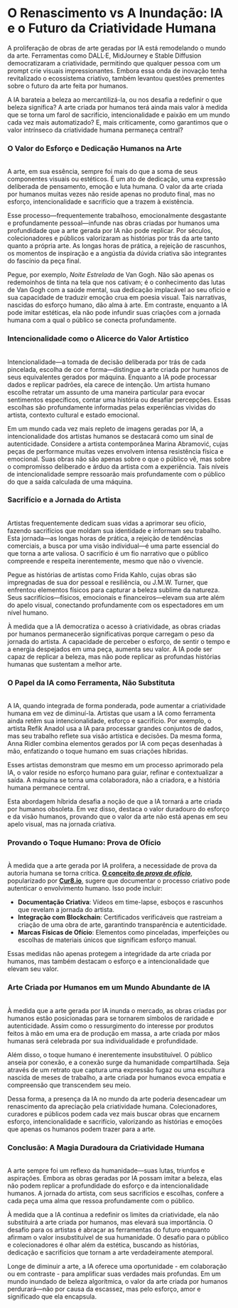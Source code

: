 # O Renascimento vs A Inundação: IA e o Futuro da Criatividade Humana

A proliferação de obras de arte geradas por IA está remodelando o mundo da arte. Ferramentas como DALL·E, MidJourney e Stable Diffusion democratizaram a criatividade, permitindo que qualquer pessoa com um prompt crie visuais impressionantes. Embora essa onda de inovação tenha revitalizado o ecossistema criativo, também levantou questões prementes sobre o futuro da arte feita por humanos.&#x20;

A IA barateia a beleza ao mercantilizá-la, ou nos desafia a redefinir o que beleza significa? A arte criada por humanos terá ainda mais valor à medida que se torna um farol de sacrifício, intencionalidade e paixão em um mundo cada vez mais automatizado? E, mais criticamente, como garantimos que o valor intrínseco da criatividade humana permaneça central?

### O Valor do Esforço e Dedicação Humanos na Arte <a href="#ember57" id="ember57"></a>

\
A arte, em sua essência, sempre foi mais do que a soma de seus componentes visuais ou estéticos. É um ato de dedicação, uma expressão deliberada de pensamento, emoção e luta humana. O valor da arte criada por humanos muitas vezes não reside apenas no produto final, mas no esforço, intencionalidade e sacrifício que a trazem à existência.

Esse processo—frequentemente trabalhoso, emocionalmente desgastante e profundamente pessoal—infunde nas obras criadas por humanos uma profundidade que a arte gerada por IA não pode replicar. Por séculos, colecionadores e públicos valorizaram as histórias por trás da arte tanto quanto a própria arte. As longas horas de prática, a rejeição de rascunhos, os momentos de inspiração e a angústia da dúvida criativa são integrantes do fascínio da peça final.

Pegue, por exemplo, _Noite Estrelada_ de Van Gogh. Não são apenas os redemoinhos de tinta na tela que nos cativam; é o conhecimento das lutas de Van Gogh com a saúde mental, sua dedicação implacável ao seu ofício e sua capacidade de traduzir emoção crua em poesia visual. Tais narrativas, nascidas do esforço humano, dão alma à arte. Em contraste, enquanto a IA pode imitar estéticas, ela não pode infundir suas criações com a jornada humana com a qual o público se conecta profundamente.

### Intencionalidade como o Alicerce do Valor Artístico <a href="#ember62" id="ember62"></a>

\
Intencionalidade—a tomada de decisão deliberada por trás de cada pincelada, escolha de cor e forma—distingue a arte criada por humanos de seus equivalentes gerados por máquina. Enquanto a IA pode processar dados e replicar padrões, ela carece de intenção. Um artista humano escolhe retratar um assunto de uma maneira particular para evocar sentimentos específicos, contar uma história ou desafiar percepções. Essas escolhas são profundamente informadas pelas experiências vividas do artista, contexto cultural e estado emocional.

Em um mundo cada vez mais repleto de imagens geradas por IA, a intencionalidade dos artistas humanos se destacará como um sinal de autenticidade. Considere a artista contemporânea Marina Abramović, cujas peças de performance muitas vezes envolvem intensa resistência física e emocional. Suas obras não são apenas sobre o que o público vê, mas sobre o compromisso deliberado e árduo da artista com a experiência. Tais níveis de intencionalidade sempre ressoarão mais profundamente com o público do que a saída calculada de uma máquina.

### Sacrifício e a Jornada do Artista <a href="#ember66" id="ember66"></a>

\
Artistas frequentemente dedicam suas vidas a aprimorar seu ofício, fazendo sacrifícios que moldam sua identidade e informam seu trabalho. Esta jornada—as longas horas de prática, a rejeição de tendências comerciais, a busca por uma visão individual—é uma parte essencial do que torna a arte valiosa. O sacrifício é um fio narrativo que o público compreende e respeita inerentemente, mesmo que não o vivencie.

Pegue as histórias de artistas como Frida Kahlo, cujas obras são impregnadas de sua dor pessoal e resiliência, ou J.M.W. Turner, que enfrentou elementos físicos para capturar a beleza sublime da natureza. Seus sacrifícios—físicos, emocionais e financeiros—elevam sua arte além do apelo visual, conectando profundamente com os espectadores em um nível humano.

À medida que a IA democratiza o acesso à criatividade, as obras criadas por humanos permanecerão significativas porque carregam o peso da jornada do artista. A capacidade de perceber o esforço, de sentir o tempo e a energia despejados em uma peça, aumenta seu valor. A IA pode ser capaz de replicar a beleza, mas não pode replicar as profundas histórias humanas que sustentam a melhor arte.

### O Papel da IA como Ferramenta, Não Substituta <a href="#ember71" id="ember71"></a>

\
A IA, quando integrada de forma ponderada, pode aumentar a criatividade humana em vez de diminuí-la. Artistas que usam a IA como ferramenta ainda retêm sua intencionalidade, esforço e sacrifício. Por exemplo, o artista Refik Anadol usa a IA para processar grandes conjuntos de dados, mas seu trabalho reflete sua visão artística e decisões. Da mesma forma, Anna Ridler combina elementos gerados por IA com peças desenhadas à mão, enfatizando o toque humano em suas criações híbridas.

Esses artistas demonstram que mesmo em um processo aprimorado pela IA, o valor reside no esforço humano para guiar, refinar e contextualizar a saída. A máquina se torna uma colaboradora, não a criadora, e a história humana permanece central.

Esta abordagem híbrida desafia a noção de que a IA tornará a arte criada por humanos obsoleta. Em vez disso, destaca o valor duradouro do esforço e da visão humanos, provando que o valor da arte não está apenas em seu apelo visual, mas na jornada criativa.

### Provando o Toque Humano: Prova de Ofício <a href="#ember76" id="ember76"></a>

\
À medida que a arte gerada por IA prolifera, a necessidade de prova da autoria humana se torna crítica. [**O conceito de&#x20;**_**prova de ofício**_](https://youtu.be/XdNgjotU0ac?si=D77lkc_hSwH6OcQa), popularizado por [**Cur8.io**](http://cur8.io/), sugere que documentar o processo criativo pode autenticar o envolvimento humano. Isso pode incluir:

* **Documentação Criativa**: Vídeos em time-lapse, esboços e rascunhos que revelam a jornada do artista.
* **Integração com Blockchain**: Certificados verificáveis que rastreiam a criação de uma obra de arte, garantindo transparência e autenticidade.
* **Marcas Físicas de Ofício**: Elementos como pinceladas, imperfeições ou escolhas de materiais únicos que significam esforço manual.

Essas medidas não apenas protegem a integridade da arte criada por humanos, mas também destacam o esforço e a intencionalidade que elevam seu valor.

### Arte Criada por Humanos em um Mundo Abundante de IA <a href="#ember81" id="ember81"></a>

\
À medida que a arte gerada por IA inunda o mercado, as obras criadas por humanos estão posicionadas para se tornarem símbolos de raridade e autenticidade. Assim como o ressurgimento do interesse por produtos feitos à mão em uma era de produção em massa, a arte criada por mãos humanas será celebrada por sua individualidade e profundidade.

Além disso, o toque humano é inerentemente insubstituível. O público anseia por conexão, e a conexão surge da humanidade compartilhada. Seja através de um retrato que captura uma expressão fugaz ou uma escultura nascida de meses de trabalho, a arte criada por humanos evoca empatia e compreensão que transcendem seu meio.

Dessa forma, a presença da IA no mundo da arte poderia desencadear um renascimento da apreciação pela criatividade humana. Colecionadores, curadores e públicos podem cada vez mais buscar obras que encarnem esforço, intencionalidade e sacrifício, valorizando as histórias e emoções que apenas os humanos podem trazer para a arte.

### Conclusão: A Magia Duradoura da Criatividade Humana <a href="#ember86" id="ember86"></a>

\
A arte sempre foi um reflexo da humanidade—suas lutas, triunfos e aspirações. Embora as obras geradas por IA possam imitar a beleza, elas não podem replicar a profundidade do esforço e da intencionalidade humanos. A jornada do artista, com seus sacrifícios e escolhas, confere a cada peça uma alma que ressoa profundamente com o público.

À medida que a IA continua a redefinir os limites da criatividade, ela não substituirá a arte criada por humanos, mas elevará sua importância. O desafio para os artistas é abraçar as ferramentas do futuro enquanto afirmam o valor insubstituível de sua humanidade. O desafio para o público e colecionadores é olhar além da estética, buscando as histórias, dedicação e sacrifícios que tornam a arte verdadeiramente atemporal.

Longe de diminuir a arte, a IA oferece uma oportunidade - em colaboração ou em contraste - para amplificar suas verdades mais profundas. Em um mundo inundado de beleza algorítmica, o valor da arte criada por humanos perdurará—não por causa da escassez, mas pelo esforço, amor e significado que ela encapsula.